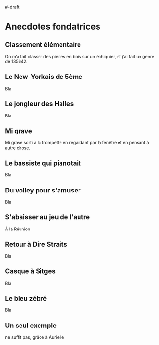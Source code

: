 #-draft
# Anecdotes fondatrices

## Classement élémentaire

On m’a fait classer des pièces en bois sur un échiquier,
et j’ai fait un genre de 135642.

## Le New-Yorkais de 5ème

Bla

## Le jongleur des Halles

Bla

## Mi grave

Mi grave sorti à la trompette en regardant par la fenêtre et en pensant à autre
chose.

## Le bassiste qui pianotait

Bla

## Du volley pour s'amuser

Bla

## S'abaisser au jeu de l'autre

À la Réunion

## Retour à Dire Straits

Bla

## Casque à Sitges 

Bla

## Le bleu zébré

Bla

## Un seul exemple

ne suffit pas, grâce à Aurielle
